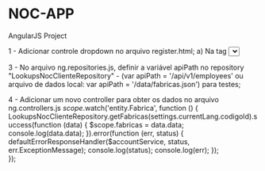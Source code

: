 # NOC-APP
AngularJS Project


1 - Adicionar controle dropdown no arquivo register.html;
	a) Na tag <select> verificar ser a diretiva ng-model aponta para o controller correto;
	b) Verificar os nomes das propriedades na diretiva ng-options (ng-options="f.employee_name for f in fabricas track by f.id"); 
2 - Definir a variável serverBaseUrl no arquivo ng.app.js para o local da api ou arquivo de dados;

3 - No arquivo ng.repositories.js, definir a variável apiPath no repository "LookupsNocClienteRepository" - (var apiPath = '/api/v1/employees' ou arquivo de dados local: var apiPath = '/data/fabricas.json') para testes;

4 - Adicionar um novo controller para obter os dados no arquivo ng.controllers.js
$scope.$watch('entity.Fabrica', function () {
            LookupsNocClienteRepository.getFabricas(settings.currentLang.codigoId).success(function (data) {
                $scope.fabricas = data.data;
                console.log(data.data);
            }).error(function (err, status) {
                defaultErrorResponseHandler($accountService, status, err.ExceptionMessage);
                console.log(status);
                console.log(err);
            });            
        }); 

